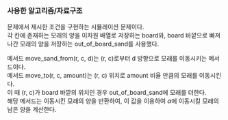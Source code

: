 ### 사용한 알고리즘/자료구조

문제에서 제시한 조건을 구현하는 시뮬레이션 문제이다.  
각 칸에 존재하는 모래의 양을 이차원 배열로 저장하는 board와, board 바깥으로 빠져나간 모래의 양을 저장하는 out_of_board_sand를 사용했다.

메서드 move_sand_from(r, c, d)는 (r, c)로부터 d 방향으로 모래를 이동시키는 메서드이다.  
메서드 move_to(r, c, amount)는 (r, c) 위치로 amount 비율 만큼의 모래를 이동시킨다.  
이 때 (r, c)가 board 바깥의 위치인 경우 out_of_board_sand에 모래를 더한다.  
해당 메서드는 이동시킨 모래의 양을 반환하여, 이 값을 이용하여 $\alpha$에 이동시킬 모래의 남은 양을 계산한다.
